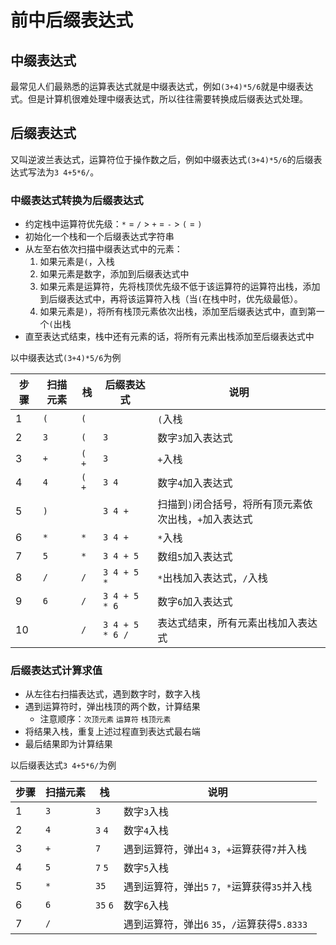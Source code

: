 # 前中后缀表达式

## 中缀表达式
最常见人们最熟悉的运算表达式就是中缀表达式，例如`(3+4)*5/6`就是中缀表达式。但是计算机很难处理中缀表达式，所以往往需要转换成后缀表达式处理。

## 后缀表达式
又叫逆波兰表达式，运算符位于操作数之后，例如中缀表达式`(3+4)*5/6`的后缀表达式写法为`3 4+5*6/`。

### 中缀表达式转换为后缀表达式
- 约定栈中运算符优先级：`*` = `/` > `+` = `-` > `(` = `)`
- 初始化一个栈和一个后缀表达式字符串
- 从左至右依次扫描中缀表达式中的元素：
    1. 如果元素是`(`，入栈
    2. 如果元素是数字，添加到后缀表达式中
    3. 如果元素是运算符，先将栈顶优先级不低于该运算符的运算符出栈，添加到后缀表达式中，再将该运算符入栈（当`(`在栈中时，优先级最低）。
    4. 如果元素是`)`，将所有栈顶元素依次出栈，添加至后缀表达式中，直到第一个`(`出栈
- 直至表达式结束，栈中还有元素的话，将所有元素出栈添加至后缀表达式中

以中缀表达式`(3+4)*5/6`为例

|步骤|扫描元素|栈|后缀表达式|说明|
|-|-|-|-|-|
|1|`(`|`(`|` `|`(`入栈|
|2|`3`|`(`|`3`|数字`3`加入表达式|
|3|`+`|`(` `+`|`3`|`+`入栈|
|4|`4`|`(` `+`|`3 4`|数字`4`加入表达式|
|5|`)`||`3 4 +`|扫描到`)`闭合括号，将所有顶元素依次出栈，`+`加入表达式|
|6|`*`|`*`|`3 4 +`|`*`入栈|
|7|`5`|`*`|`3 4 + 5`|数组`5`加入表达式|
|8|`/`|`/`|`3 4 + 5 *`|`*`出栈加入表达式，`/`入栈|
|9|`6`|`/`|`3 4 + 5 * 6`|数字`6`加入表达式|
|10||`/`|`3 4 + 5 * 6 /`|表达式结束，所有元素出栈加入表达式|

### 后缀表达式计算求值
- 从左往右扫描表达式，遇到数字时，数字入栈
- 遇到运算符时，弹出栈顶的两个数，计算结果
    - 注意顺序：`次顶元素` `运算符` `栈顶元素`
- 将结果入栈，重复上述过程直到表达式最右端
- 最后结果即为计算结果

以后缀表达式`3 4+5*6/`为例

|步骤|扫描元素|栈|说明|
|-|-|-|-|
|1|`3`|`3`|数字`3`入栈|
|2|`4`|`3` `4`|数字`4`入栈|
|3|`+`|`7`|遇到运算符，弹出`4` `3`，`+`运算获得`7`并入栈|
|4|`5`|`7` `5`|数字`5`入栈|
|5|`*`|`35`|遇到运算符，弹出`5` `7`，`*`运算获得`35`并入栈|
|6|`6`|`35` `6`|数字`6`入栈|
|7|`/`||遇到运算符，弹出`6` `35`，`/`运算获得`5.8333`|